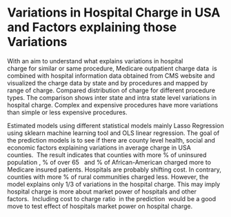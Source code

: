 # Variations in Hospital Charge in USA and Factors explaining those Variations 

With an aim to understand what explains variations in hospital charge for similar or same procedure, Medicare outpatient charge data  is combined with hospital information data obtained from CMS website and visualized the charge data by state and by procedures and mapped by range of charge. Compared distribution of charge for different procedure types. The comparison shows inter state and intra state level variations in hospital charge. Complex and expensive procedures have more variations than simple or less expensive procedures. 

Estimated models using different statistical models mainly Lasso Regression using sklearn machine learning tool and OLS linear regression.
The goal of the prediction models is to see if there are county level health, social and economic factors explaining variations in average charge in USA counties.  The result indicates that counties with more % of uninsured population , % of over 65   and % of African-American charged more to Medicare insured patients.  Hospitals are probably shifting cost. In contrary, counties with more % of rural communities charged less. However, the model explains only 1/3 of variations in the hospital charge. This may imply hospital charge is more about market power of hospitals and other factors.  Including cost to charge ratio  in the prediction  would be a good move to test effect of hospitals market power on hospital charge.


